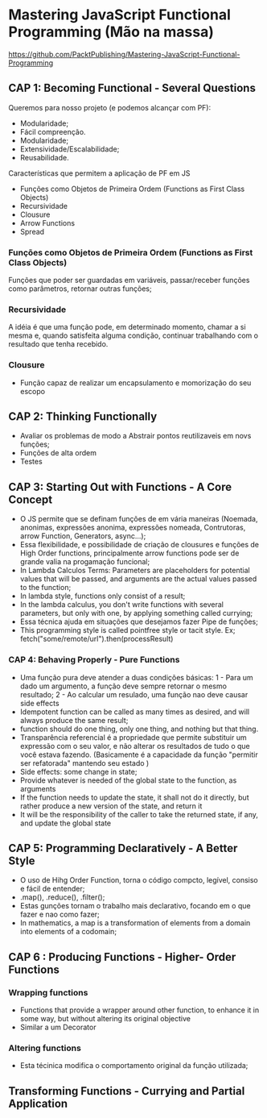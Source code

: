 # Mastering JavaScript Functional Programming (Mão na massa)

https://github.com/PacktPublishing/Mastering-JavaScript-Functional-Programming

## CAP 1: Becoming Functional - Several Questions

Queremos para nosso projeto (e podemos alcançar com PF):

- Modularidade;
- Fácil compreenção.
- Modularidade;
- Extensividade/Escalabilidade;
- Reusabilidade.

Características que permitem a aplicação de PF em JS

- Funções como Objetos de Primeira Ordem (Functions as First Class Objects)
- Recursividade
- Clousure
- Arrow Functions
- Spread

### Funções como Objetos de Primeira Ordem (Functions as First Class Objects)

Funções que poder ser guardadas em variáveis, passar/receber funções como parâmetros, retornar outras funções;

### Recursividade

A idéia é que uma função pode, em determinado momento, chamar a si mesma e, quando satisfeita alguma condição, continuar trabalhando com o resultado que tenha recebido.

### Clousure

- Função capaz de realizar um encapsulamento e momorização do seu escopo

## CAP 2: Thinking Functionally

- Avaliar os problemas de modo a Abstrair pontos reutilizaveis em novs funções;
- Funções de alta ordem
- Testes

## CAP 3: Starting Out with Functions - A Core Concept

- O JS permite que se definam funções de em vária maneiras (Noemada, anonimas, expressões anonima, expressões nomeada, Contrutoras, arrow Function, Generators, async...);
- Essa flexibilidade, e possibilidade de criação de clousures e funções de High Order functions, principalmente arrow functions pode ser de grande valia na progamação funcional;
- In Lambda Calculos Terms: Parameters are placeholders for potential values that will be passed, and arguments are the actual values passed to the function;
- In lambda style, functions only consist of a result;
- In the lambda calculus, you don't write functions with several parameters, but only with
  one, by applying something called currying;
- Essa técnica ajuda em situações que desejamos fazer Pipe de funções;
- This programming style is called pointfree style or tacit style. Ex; fetch("some/remote/url").then(processResult)

### CAP 4: Behaving Properly - Pure Functions

- Uma função pura deve atender a duas condições básicas:
  1 - Para um dado um argumento, a função deve sempre retornar o mesmo resultado;
  2 - Ao calcular um resulado, uma função nao deve causar side effects
- Idempotent function can be called as many times as desired, and will always produce
  the same result;
- function should do one thing, only one thing, and nothing but that thing.
- Transparência referencial é a propriedade que permite substituir um
  expressão com o seu valor, e não alterar os resultados de tudo o que você estava fazendo. (Basicamente é a capacidade da função "permitir ser refatorada" mantendo seu estado )
- Side effects: some change in state;
- Provide whatever is needed of the global state to the function, as arguments
- If the function needs to update the state, it shall not do it directly, but rather produce a new version of the state, and return it
- It will be the responsibility of the caller to take the returned state, if any, and
  update the global state

## CAP 5: Programming Declaratively - A Better Style

- O uso de Hihg Order Function, torna o código compcto, legível, consiso e fácil de entender;
- .map(), .reduce(), .filter();
- Estas gunções tornam o trabalho mais declarativo, focando em o que fazer e nao como fazer;
- In mathematics, a map is a transformation of elements from a domain into elements
  of a codomain;

## CAP 6 : Producing Functions - Higher- Order Functions

### Wrapping functions

- Functions that provide a wrapper around other function, to enhance it in some way, but without altering its original objective
- Similar a um Decorator

### Altering functions

- Esta técinica modifica o comportamento original da função utilizada;

## Transforming Functions - Currying and Partial Application
